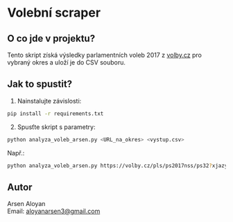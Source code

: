 # Volební scraper

## O co jde v projektu?

Tento skript získá výsledky parlamentních voleb 2017 z [volby.cz](https://volby.cz) pro vybraný okres a uloží je do CSV souboru.

## Jak to spustit?

1. Nainstalujte závislosti:
```bash
pip install -r requirements.txt
```

2. Spusťte skript s parametry:
```bash
python analyza_voleb_arsen.py <URL_na_okres> <vystup.csv>
```

Např.:
```bash
python analyza_voleb_arsen.py https://volby.cz/pls/ps2017nss/ps32?xjazyk=CZ&xkraj=4&xokres=10 cheb_volby17.csv
```

## Autor

Arsen Aloyan  
Email: aloyanarsen3@gmail.com

